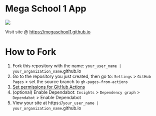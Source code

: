 # Mega School 1 App

[![](../../workflows/gh-pages/badge.svg)](../../actions)


Visit site @ https://megaschool1.github.io

# How to Fork
1. Fork this repository with the name: `your_user_name | your_organization_name`.github.io
2. Go to the repository you just created, then go to: `Settings` > `GitHub Pages` > set the source branch to `gh-pages-from-actions`
3. [Set permissions for GitHub Actions](https://stackoverflow.com/questions/73687176/permission-denied-to-github-actionsbot-the-requested-url-returned-error-403)
4. (optional) Enable Dependabot: `Insights` > `Dependency graph` > `Dependabot` > Enable Dependabot
5. View your site at https://`your_user_name | your_organization_name`.github.io
